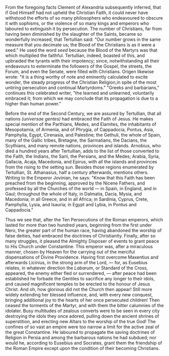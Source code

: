 
From the foregoing facts Clement of Alexandria subsequently inferred, that if God Himself had not upheld the Christian Faith, it could never have withstood the efforts of so many philosophers who endeavoured to obscure it with sophisms, or the violence of so many kings and emperors who laboured to extinguish it by persecution. The number of Christians, far from having been diminished by the slaughter of the Saints, became so wonderfully increased, that Tertullian said: \"Our number grows in the same measure that you decimate us; the Blood of the Christians is as it were a seed.\" He used the word *seed* because the Blood of the Martyrs was that which multiplied the faithful. Tertullian, indeed, boasted of this, and upbraided the tyrants with their impotency; since, notwithstanding all their endeavours to exterminate the followers of the Gospel, the streets, the Forum, and even the Senate, were filled with Christians. Origen likewise wrote: \"It is a thing worthy of note and eminently calculated to excite wonder, the steady progress of the Christian Religion,in spite of the most untiring persecution and continual Martyrdoms.\" \"Greeks and barbarians,\" continues this celebrated writer, \"the learned and unlearned, voluntarily embraced it; from which we may conclude that its propagation is due to a higher than human power.\"

Before the end of the Second Century, we are assured by Tertullian, that all nations *(universae gentes)* had embraced the Faith of Jesus. He makes special mention of the Parthians, Medes, and Elamites, the inhabitants of Mesopotamia, of Armenia, and of Phrygia, of Cappadocia, Pontus, Asia, Pamphylia, Egypt, Cirenasia, and Palestine; the Gethuli, the whole of Spain, many of the Gallic tribes, Bretagne, the Sarmatians, the Dacians, the Scythians, and many remote nations, provinces and islands. Arnobius, who died a hundred years after Tertullian, adds to the list of those converted to the Faith, the Indians, the Sarii, the Persians, and the Medes; Arabia, Syria, Gallacia, Acaja, Macedonia, and Epirus, with all the islands and provinces from the rising to the setting sun. Besides those regions enumerated by Tertullian, St. Athanasius, half a century afterwards, mentions others. Writing to the Emperor Jovinian, he says: \"Know that this Faith has been preached from the beginning, approved by the Nicene Fathers, and professed by all the Churches of the world — in Spain, in England, and in Gaul; throughout the whole of Italy, in Dalmatia, Dacia, Mysia, and Macedonia; in all Greece, and in all Africa; in Sardinia, Cyprus, Crete, Pamphylia, Lysia, and Isauria; in Egypt and Lybia, in Pontus and Cappadocia.\"

Thus we see that, after the Ten Persecutions of the Roman emperors, which lasted for more than two hundred years, beginning from the first under Nero, the greater part of the human race, having abandoned the worship of false deities, had embraced the doctrines of Christianity. Finally, after so many struggles, it pleased the Almighty Disposer of events to grant peace to His Church under Constantine. This emperor was, after a miraculous manner, chosen by Heaven for the carrying out of the merciful dispensations of Divine Providence. Having first overcome Maxentius and afterwards Licinius, in the strong arm of the Lord, — for, as Eusebius relates, in whatever direction the *Labarum*, or Standard of the Cross, appeared, the enemy either fled or surrendered, — after peace had been established he forbade the Gentiles to sacrifice any longer to their idols, and caused magnificent temples to be erected to the honour of Jesus Christ. And oh, how glorious did not the Church then appear! Still more widely extending her blessed influence, and, with every new conquest, bringing additional joy to the hearts of her once persecuted children! Then ceased the torments of the Martyr, and with them the bitter calumnies of the idolater. Busy multitudes of zealous converts were to be seen in every city destroying the idols they once adored, pulling down the ancient shrines of superstition, and erecting new Altars to the worship of the true God! The confines of so vast an empire were too narrow a limit for the active zeal of the great Constantine. He laboured to propagate the saving doctrines of Religion in Persia and among the barbarous nations he had subdued; nor would he, according to Eusebius and Socrates, grant them the friendship of the Roman Empire except upon the condition of their becoming Christians.

